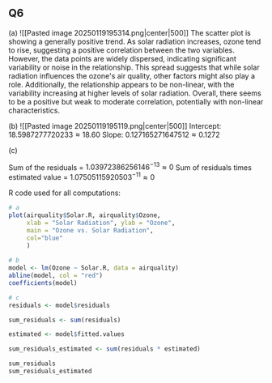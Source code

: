 ## Q6

(a)
![[Pasted image 20250119195314.png|center|500]]
The scatter plot is showing a generally positive trend. As solar radiation increases, ozone tend to rise, suggesting a positive correlation between the two variables. However, the data points are widely dispersed, indicating significant variability or noise in the relationship. This spread suggests that while solar radiation influences the ozone's air quality, other factors might also play a role. Additionally, the relationship appears to be non-linear, with the variability increasing at higher levels of solar radiation. Overall, there seems to be a positive but weak to moderate correlation, potentially with non-linear characteristics.

(b)
![[Pasted image 20250119195119.png|center|500]]
Intercept: $18.5987277720233\approx18.60$
Slope: $0.127165271647512\approx0.1272$

(c)

Sum of the residuals = $1.03972386256146^{-13}\approx0$
Sum of residuals times estimated value = $1.07505115920503^{-11}\approx0$

R code used for all computations:
```R
# a
plot(airquality$Solar.R, airquality$Ozone, 
     xlab = "Solar Radiation", ylab = "Ozone", 
     main = "Ozone vs. Solar Radiation",
     col="blue"
     )
     
# b
model <- lm(Ozone ~ Solar.R, data = airquality)
abline(model, col = "red")
coefficients(model)

# c
residuals <- model$residuals

sum_residuals <- sum(residuals)

estimated <- model$fitted.values

sum_residuals_estimated <- sum(residuals * estimated)

sum_residuals
sum_residuals_estimated
```